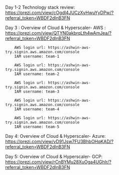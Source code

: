 Day 1-2 Technology stack review: https://prezi.com/view/cOgdl4JUCzXyHwuYyDPw/?referral_token=WBDF2dlnB3FN

Day 3 : Overview of Cloud & Hyperscaler- AWS : https://prezi.com/view/QTYN0akbrqLth4wAmJea/?referral_token=WBDF2dlnB3FN
        
        AWS login url: https://ashwin-aws-try.signin.aws.amazon.com/console
        IAM username: team-1

        AWS login url: https://ashwin-aws-try.signin.aws.amazon.com/console
        IAM username: team-2
        
        AWS login url: https://ashwin-aws-try.signin.aws.amazon.com/console
        IAM username: team-3

        AWS login url: https://ashwin-aws-try.signin.aws.amazon.com/console
        IAM username: team-4

        AWS login url: https://ashwin-aws-try.signin.aws.amazon.com/console
        IAM username: team-5

Day 4: Overview of Cloud & Hyperscaler- Azure: https://prezi.com/view/vD91Jsw7FU3BhbOHqKAD/?referral_token=WBDF2dlnB3FN

Day 5: Overview of Cloud & Hyperscaler- GCP: https://prezi.com/view/rCnBYMu28XuOga4UGhIr/?referral_token=WBDF2dlnB3FN
